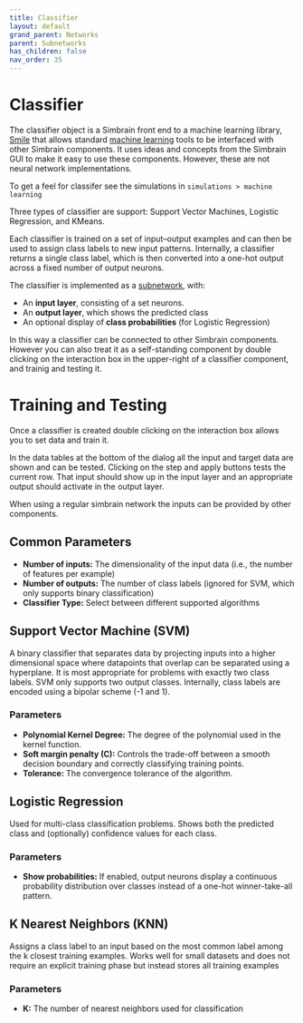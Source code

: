 ```yaml
---
title: Classifier
layout: default
grand_parent: Networks
parent: Subnetworks
has_children: false
nav_order: 35
---
```


# Classifier

The classifier object is a Simbrain front end to a machine learning library, [Smile](https://haifengl.github.io/classification.html) that allows standard [machine learning](https://en.wikipedia.org/wiki/Machine_learning) tools to be interfaced with other Simbrain components. It uses ideas and concepts from the Simbrain GUI to make it easy to use these components. However, these are not neural network implementations.

To get a feel for classifer see the simulations in `simulations > machine learning`

Three types of classifier are support: Support Vector Machines, Logistic Regression, and KMeans.

Each classifier is trained on a set of input–output examples and can then be used to assign class labels to new input patterns. Internally, a classifier returns a single class label, which is then converted into a one-hot output across a fixed number of output neurons.

The classifier is implemented as a [subnetwork](index.html), with:

- An **input layer**, consisting of a set neurons. 
- An **output layer**, which shows the predicted class
- An optional display of **class probabilities** (for Logistic Regression)

In this way a classifier can be connected to other Simbrain components. However you can also treat it as a self-standing component by double clicking on the interaction box in the upper-right of a classifier component, and trainig and testing it.

# Training and Testing

Once a classifier is created double clicking on the interaction box allows you to set data and train it. 

In the data tables at the bottom of the dialog all the input and target data are shown and can be tested.  Clicking on the step and apply buttons tests the current row. That input should show up in the input layer and an appropriate output should activate in the output layer.

When using a regular simbrain network the inputs can be provided by other components.

## Common Parameters

- **Number of inputs:** The dimensionality of the input data (i.e., the number of features per example)
- **Number of outputs:** The number of class labels (ignored for SVM, which only supports binary classification)
- **Classifier Type:** Select between different supported algorithms

## Support Vector Machine (SVM)

A binary classifier that separates data by projecting inputs into a higher dimensional space where datapoints that overlap can be separated using a hyperplane. It is most appropriate for problems with exactly two class labels. SVM only supports two output classes. Internally, class labels are encoded using a bipolar scheme (-1 and 1).


### Parameters

- **Polynomial Kernel Degree:** The degree of the polynomial used in the kernel function.
- **Soft margin penalty (C):** Controls the trade-off between a smooth decision boundary and correctly classifying training points.
- **Tolerance:** The convergence tolerance of the algorithm.


## Logistic Regression

Used for multi-class classification problems. Shows both the predicted class and (optionally) confidence values for each class.

### Parameters

- **Show probabilities:** If enabled, output neurons display a continuous probability distribution over classes instead of a one-hot winner-take-all pattern.

## K Nearest Neighbors (KNN)

Assigns a class label to an input based on the most common label among the k closest training examples.  Works well for small datasets and does not require an explicit training phase but instead stores all training examples


### Parameters

- **K:** The number of nearest neighbors used for classification

